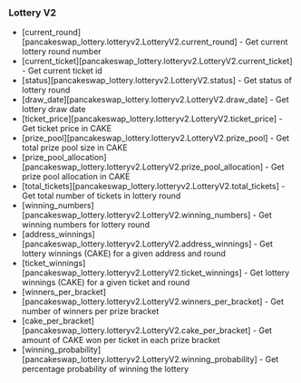 ### Lottery V2
- [current_round][pancakeswap_lottery.lotteryv2.LotteryV2.current_round] - Get current lottery round number
- [current_ticket][pancakeswap_lottery.lotteryv2.LotteryV2.current_ticket] - Get current ticket id
- [status][pancakeswap_lottery.lotteryv2.LotteryV2.status] - Get status of lottery round
- [draw_date][pancakeswap_lottery.lotteryv2.LotteryV2.draw_date] - Get lottery draw date
- [ticket_price][pancakeswap_lottery.lotteryv2.LotteryV2.ticket_price] - Get ticket price in CAKE
- [prize_pool][pancakeswap_lottery.lotteryv2.LotteryV2.prize_pool] - Get total prize pool size in CAKE
- [prize_pool_allocation][pancakeswap_lottery.lotteryv2.LotteryV2.prize_pool_allocation] - Get prize pool allocation in CAKE
- [total_tickets][pancakeswap_lottery.lotteryv2.LotteryV2.total_tickets] - Get total number of tickets in lottery round
- [winning_numbers][pancakeswap_lottery.lotteryv2.LotteryV2.winning_numbers] - Get winning numbers for lottery round
- [address_winnings][pancakeswap_lottery.lotteryv2.LotteryV2.address_winnings] - Get lottery winnings (CAKE) for a given address and round
- [ticket_winnings][pancakeswap_lottery.lotteryv2.LotteryV2.ticket_winnings] - Get lottery winnings (CAKE) for a given ticket and round
- [winners_per_bracket][pancakeswap_lottery.lotteryv2.LotteryV2.winners_per_bracket] - Get number of winners per prize bracket
- [cake_per_bracket][pancakeswap_lottery.lotteryv2.LotteryV2.cake_per_bracket] - Get amount of CAKE won per ticket in each prize bracket
- [winning_probability][pancakeswap_lottery.lotteryv2.LotteryV2.winning_probability] - Get percentage probability of winning the lottery
